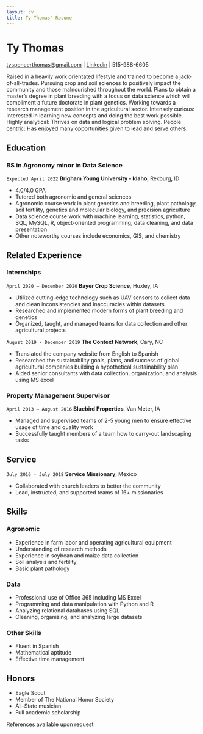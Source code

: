```yaml
---
layout: cv
title: Ty Thomas' Resume
---
```

# Ty Thomas

<div id="webaddress">
<a href="tyspencerthomas@gmail.com">tyspencerthomas@gmail.com</a>
| <a href="https://www.linkedin.com/in/tyspencerthomas">Linkedin</a>
| 515-988-6605
</div>

Raised in a heavily work orientated lifestyle and trained to become a jack-of-all-trades. Pursuing crop and soil sciences to positively impact the community and those malnourished throughout the world.  Plans to obtain a master’s degree in plant breeding with a focus on data science which will compliment a future doctorate in plant genetics.   Working towards a research management position in the agricultural sector. Intensely curious: Interested in learning new concepts and doing the best work possible. Highly analytical: Thrives on data and logical problem solving. People centric: Has enjoyed many opportunities given to lead and serve others. 

<!-- https://www.monique.tech/the-art-of-markdown -->

## Education

### BS in Agronomy minor in Data Science
`Expected April 2022`
__Brigham Young University - Idaho__, Rexburg, ID

- 4.0/4.0 GPA
- Tutored both agronomic and general sciences
- Agronomic course work in plant genetics and breeding, plant pathology, soil fertility, genetics and molecular biology, and precision agriculture
- Data science course work with machine learning, statistics, python, SQL, MySQL, R, object-oriented programming, data cleaning, and data presentation
- Other noteworthy courses include economics, GIS, and chemistry




## Related Experience

### Internships

`April 2020 – December 2020`
__Bayer Crop Science__, Huxley, IA

- Utilized cutting-edge technology such as UAV sensors to collect data and clean inconsistencies and inaccuracies within datasets
- Researched and implemented modern forms of plant breeding and genetics
- Organized, taught, and managed teams for data collection and other agricultural projects

`August 2019 - December 2019`
__The Context Network__, Cary, NC

- Translated the company website from English to Spanish
- Researched the sustainability goals, plans, and success of global agricultural companies building a hypothetical sustainability plan
- Aided senior consultants with data collection, organization, and analysis using MS excel

### Property Management Supervisor 

`April 2013 – August 2016`
__Bluebird Properties__, Van Meter, IA

- Managed and supervised teams of 2-5 young men to ensure effective usage of time and quality work
- Successfully taught members of a team how to carry-out landscaping tasks

## Service

`July 2016 - July 2018`
__Service Missionary__, Mexico
- Collaborated with church leaders to better the community
- Lead, instructed, and supported teams of 16+ missionaries

## Skills

### Agronomic
- Experience in farm labor and operating agricultural equipment
- Understanding of research methods
- Experience in soybean and maize data collection
- Soil analysis and fertility
- Basic plant pathology

### Data
- Professional use of Office 365 including MS Excel
- Programming and data manipulation with Python and R
- Analyzing relational databases using SQL
- Cleaning, organizing, and analyzing large datasets

### Other Skills
- Fluent in Spanish
- Mathematical aptitude
- Effective time management

## Honors

- Eagle Scout
- Member of The National Honor Society
- All-State musician
- Full academic scholarship

References available upon request


<!-- ### Footer

Last updated: July 2021 -->



